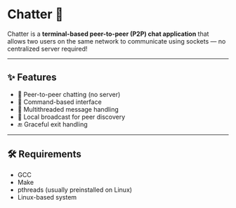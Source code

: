 # Chatter 💬

Chatter is a **terminal-based peer-to-peer (P2P) chat application** that allows two users on the same network to communicate using sockets — no centralized server required!

---

## ✨ Features

- 🔄 Peer-to-peer chatting (no server)
- 🔧 Command-based interface
- 🧵 Multithreaded message handling
- 📡 Local broadcast for peer discovery
- 🔚 Graceful exit handling

---

## 🛠 Requirements

- GCC
- Make
- pthreads (usually preinstalled on Linux)
- Linux-based system

